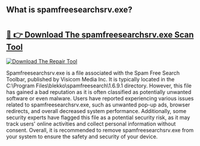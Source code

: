 ## What is spamfreesearchsrv.exe? 

# <h2><a href="https://exedetect.com/download.php?spamfreesearchsrv.exe">🔗 👉 Download The spamfreesearchsrv.exe Scan Tool</a></h2>

[![Download The Repair Tool](https://exedetect.com/download-button.jpg)](https://exedetect.com/download.php?spamfreesearchsrv.exe)

Spamfreesearchsrv.exe is a file associated with the Spam Free Search Toolbar, published by Visicom Media Inc. It is typically located in the C:\Program Files\blekko\spamfreesearch\1.6.9.1 directory. However, this file has gained a bad reputation as it is often classified as potentially unwanted software or even malware. Users have reported experiencing various issues related to spamfreesearchsrv.exe, such as unwanted pop-up ads, browser redirects, and overall decreased system performance. Additionally, some security experts have flagged this file as a potential security risk, as it may track users' online activities and collect personal information without consent. Overall, it is recommended to remove spamfreesearchsrv.exe from your system to ensure the safety and security of your device.